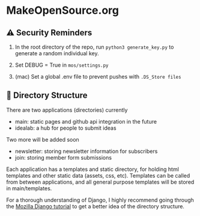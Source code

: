 # MakeOpenSource.org

## :warning: Security Reminders
1. In the root directory of the repo, run `python3 generate_key.py` to generate a random individual key.

2. Set DEBUG = True in `mos/settings.py`

3. (mac) Set a global .env file to prevent pushes with `.DS_Store files`


## :file_folder: Directory Structure
There are two applications (directories) currently
- main: static pages and github api integration in the future
- idealab: a hub for people to submit ideas

Two more will be added soon
- newsletter: storing newsletter information for subscribers
- join: storing member form submissions

Each application has a templates and static directory, for holding html templates and other static data (assets, css, etc). Templates can be called from between applications, and all general purpose templates will be stored in main/templates.

For a thorough understanding of Django, I highly recommend going through the [Mozilla Django tutorial](https://developer.mozilla.org/en-US/docs/Learn/Server-side/Django) to get a better idea of the directory structure.

